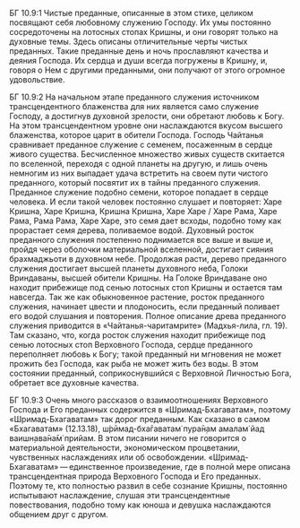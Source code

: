 БГ 10.9:1	Чистые преданные, описанные в этом стихе, целиком посвящают себя любовному служению Господу. Их умы постоянно сосредоточены на лотосных стопах Кришны, и они говорят только на духовные темы. Здесь описаны отличительные черты чистых преданных. Такие преданные день и ночь прославляют качества и деяния Господа. Их сердца и души всегда погружены в Кришну, и, говоря о Нем с другими преданными, они получают от этого огромное удовольствие.

БГ 10.9:2	На начальном этапе преданного служения источником трансцендентного блаженства для них является само служение Господу, а достигнув духовной зрелости, они обретают любовь к Богу. На этом трансцендентном уровне они наслаждаются вкусом высшего блаженства, которое царит в обители Господа. Господь Чайтанья сравнивает преданное служение с семенем, посаженным в сердце живого существа. Бесчисленное множество живых существ скитается по вселенной, переходя с одной планеты на другую, и лишь очень немногим из них выпадает удача встретить на своем пути чистого преданного, который посвятит их в тайны преданного служения. Преданное служение подобно семени, которое попадает в сердце человека. И если такой человек постоянно слушает и повторяет: Харе Кришна, Харе Кришна, Кришна Кришна, Харе Харе / Харе Рама, Харе Рама, Рама Рама, Харе Харе, это семя дает всходы, подобно тому как прорастает семя дерева, поливаемое водой. Духовный росток преданного служения постепенно поднимается все выше и выше и, пройдя через оболочки материальной вселенной, достигает сияния брахмаджьоти в духовном небе. Продолжая расти, дерево преданного служения достигает высшей планеты духовного неба, Голоки Вриндаваны, высшей обители Кришны. На Голоке Вриндаване оно находит прибежище под сенью лотосных стоп Кришны и остается там навсегда. Так же как обыкновенное растение, росток преданного служения, начинает цвести и плодоносить, если преданный поливает его водой слушания и повторения. Полное описание древа преданного служения приводится в «Чайтанья-чаритамрите» (Мадхья-лила, гл. 19). Там сказано, что, когда росток служения находит прибежище под сенью лотосных стоп Верховного Господа, сердце преданного переполняет любовь к Богу; такой преданный ни мгновения не может прожить без Господа, как рыба не может жить без воды. В этом состоянии преданный, соприкоснувшийся с Верховной Личностью Бога, обретает все духовные качества.

БГ 10.9:3	Очень много рассказов о взаимоотношениях Верховного Господа и Его преданных содержится в «Шримад-Бхагаватам», поэтому «Шримад-Бхагаватам» так дорог преданным. Как сказано в самом «Бхагаватам» (12.13.18), ш́рӣмад-бха̄гаватам̇ пура̄н̣ам амалам̇ йад ваишн̣ава̄на̄м̇ прийам. В этом писании ничего не говорится о материальной деятельности, экономическом процветании, чувственных наслаждениях или об освобождении. «Шримад-Бхагаватам» — единственное произведение, где в полной мере описана трансцендентная природа Верховного Господа и Его преданных. Поэтому те, кто полностью развил в себе сознание Кришны, постоянно испытывают наслаждение, слушая эти трансцендентные повествования, подобно тому как юноша и девушка наслаждаются общением друг с другом.
